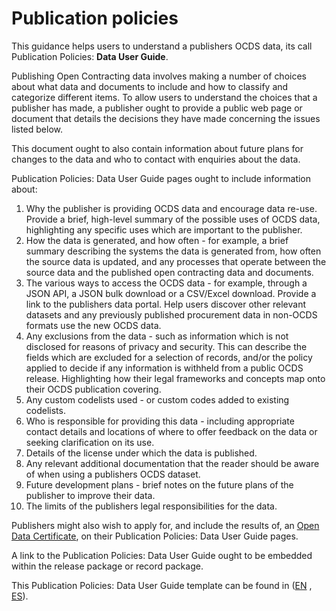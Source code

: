 # Publication policies

This guidance helps users to understand a publishers OCDS data, its call Publication Policies: **Data User Guide**.

Publishing Open Contracting data involves making a number of choices about what data and documents to include and how to classify and categorize different items. To allow users to understand the choices that a publisher has made, a publisher ought to provide a public web page or document that details the decisions they have made concerning the issues listed below.

This document ought to also contain information about future plans for changes to the data and who to contact with enquiries about the data.

Publication Policies: Data User Guide pages ought to include information about:

1. Why the publisher is providing OCDS data and encourage data re-use. Provide a brief, high-level summary of the possible uses of OCDS data, highlighting any specific uses which are important to the publisher.
2. How the data is generated, and how often - for example, a brief summary describing the systems the data is generated from, how often the source data is updated, and any processes that operate between the source data and the published open contracting data and documents.
3. The various ways to access the OCDS data - for example, through a JSON API, a JSON bulk download or a CSV/Excel download. Provide a link to the publishers data portal. Help users discover other relevant datasets and any previously published procurement data in non-OCDS formats use the new OCDS data.
4. Any exclusions from the data - such as information which is not disclosed for reasons of privacy and security. This can describe the fields which are excluded for a selection of records, and/or the policy applied to decide if any information is withheld from a public OCDS release. Highlighting how their legal frameworks and concepts map onto their OCDS publication covering.
5. Any custom codelists used - or custom codes added to existing codelists.
6. Who is responsible for providing this data - including appropriate contact details and locations of where to offer feedback on the data or seeking clarification on its use.
7. Details of the license under which the data is published.
8. Any relevant additional documentation that the reader should be aware of when using a publishers OCDS dataset.
9. Future development plans - brief notes on the future plans of the publisher to improve their data.
10. The limits of the publishers legal responsibilities for the data.

Publishers might also wish to apply for, and include the results of, an [Open Data Certificate](https://certificates.theodi.org/), on their Publication Policies: Data User Guide pages.

A link to the Publication Policies: Data User Guide ought to be embedded within the release package or record package.

This Publication Policies: Data User Guide template  can be found in  ([EN](https://www.open-contracting.org/resources/ocds-1-1-publication-policy-template/) , [ES](https://www.open-contracting.org/resources/ocds-1-1-plantilla-de-politica-de-publicacion-es/)).
